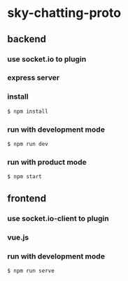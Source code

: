 # sky-chatting-proto

## backend
### use socket.io to plugin
### express server

### install
```bash
$ npm install
```

### run with development mode
```bash
$ npm run dev
```

### run with product mode
```bash
$ npm start
```

## frontend
### use socket.io-client to plugin
### vue.js

### run with development mode
```bash
$ npm run serve
```